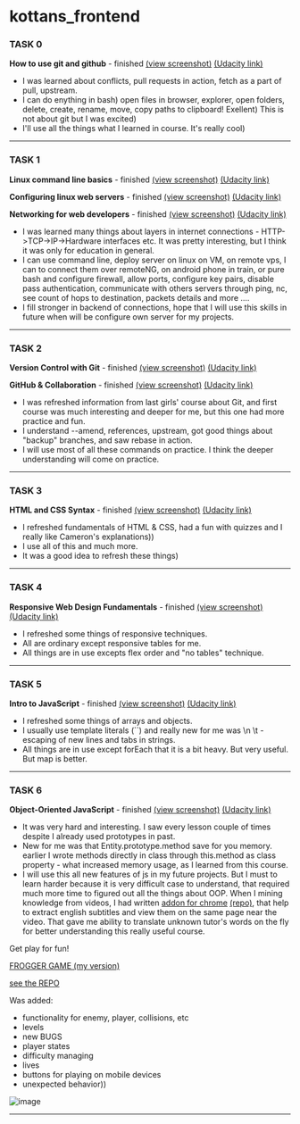 # kottans_frontend

### TASK 0
**How to use git and github** - finished [(view screenshot)](task_0/Udacity__How_to_use_git_and_Github__finished.jpg) [(Udacity link)](https://classroom.udacity.com/courses/ud775)

- I was learned about conflicts, pull requests in action, fetch as a part of pull, upstream. 
- I can do enything in bash) open files in browser, explorer, open folders, delete, create, rename, move, copy paths to clipboard! Exellent) This is not about git but I was excited)
- I'll use all the things what I learned in course. It's really cool)


----------


### TASK 1

**Linux command line basics** - finished [(view screenshot)](task_1/Udacity__Linux_command_line_basics__finished.jpg) [(Udacity link)](https://classroom.udacity.com/courses/ud595)

**Configuring linux web servers** - finished [(view screenshot)](task_1/Udacity__Configuring_linux_web_servers__finished.jpg) [(Udacity link)](https://classroom.udacity.com/courses/ud299)

**Networking for web developers** - finished [(view screenshot)](task_1/Udacity__Networking_for_web_developers__finished.jpg) [(Udacity link)](https://classroom.udacity.com/courses/ud256)

 - I was learned many things about layers in internet connections - HTTP->TCP->IP->Hardware interfaces etc. It was pretty interesting, but I think it was only for education in general.
 - I can use command line, deploy server on linux on VM, on remote vps, I can to connect them over remoteNG, on android phone in train, or pure bash and configure firewall, allow ports, configure key pairs, disable pass authentication, communicate with others servers through ping, nc, see count of hops to destination, packets details and more ....
 - I fill stronger in backend of connections, hope that I will use this skills in future when will be configure own server for my projects. 


----------


### TASK 2

 **Version Control with Git** - finished [(view screenshot)](task_2/Udacity__Version_Control_with_Git__finished.jpg) [(Udacity link)](https://classroom.udacity.com/courses/ud123/)

 **GitHub & Collaboration** - finished [(view screenshot)](task_2/Udacity__Github_and_collaboration__finished.jpg) [(Udacity link)](https://classroom.udacity.com/courses/ud456)
 
 - I was refreshed information from last girls' course about Git, and first course was much interesting and deeper for me, but this one had more practice and fun. 
 - I understand --amend, references, upstream, got good things about "backup" branches, and saw rebase in action. 
 - I will use most of all these commands on practice. I think the deeper understanding will come on practice.

----------


### TASK 3

 **HTML and CSS Syntax** - finished [(view screenshot)](task_3/Udacity__HTML_and_CSS_Syntax__finished.jpg) [(Udacity link)](https://classroom.udacity.com/courses/ud001)
  
 - I refreshed fundamentals of HTML & CSS, had a fun with quizzes and I really like Cameron's explanations))
 - I use all of this and much more.
 - It was a good idea to refresh these things)

----------

### TASK 4

 **Responsive Web Design Fundamentals** - finished [(view screenshot)](task_4/Udacity__Responsive_web_Design_fundamentals__finished.jpg) [(Udacity link)](https://classroom.udacity.com/courses/ud893)

 - I refreshed some things of responsive techniques.
 - All are ordinary except responsive tables for me.
 - All things are in use excepts flex order and "no tables" technique.

----------

### TASK 5

 **Intro to JavaScript** - finished [(view screenshot)](task_5/Udacity__Intro_to_javascript__finished.jpg) [(Udacity link)](https://classroom.udacity.com/courses/ud803)

 - I refreshed some things of arrays and objects.
 - I usually use template literals (``) and really new for me was \n \t - escaping of new lines and tabs in strings.
 - All things are in use except forEach that it is a bit heavy. But very useful. But map is better. 

----------

### TASK 6

 **Object-Oriented JavaScript** - finished [(view screenshot)](task_6/Udacity__Object_Oriented_JavaScript__finished.jpg) [(Udacity link)](https://classroom.udacity.com/courses/ud015)

 - It was very hard and interesting. I saw every lesson couple of times despite I already used prototypes in past. 
 - New for me was that Entity.prototype.method save for you memory. earlier I wrote methods directly in class through this.method as class property - what increased memory usage, as I learned from this course. 
 - I will use this all new features of js in my future projects. But I must to learn harder because it is very difficult case to understand, that required much more time to figured out all the things about OOP. 
When I mining knowledge from videos, I had written [addon for chrome](https://chrome.google.com/webstore/detail/udacity-yt-subtitles-view/phmkmmaonaailokhjpfpcegeonbblgjd?utm_source=chrome-app-launcher-info-dialog) [(repo)](https://github.com/IgorKurkov/Udacity-YT-subtitles-viewer), that help to extract english subtitles and view them on the same page near the video. That gave me ability to translate unknown tutor's words on the fly for better understanding this really useful course.

Get play for fun!

[FROGGER GAME (my version)](https://igorkurkov.github.io/frontend-nanodegree-arcade-game/)


[see the REPO](https://github.com/IgorKurkov/frontend-nanodegree-arcade-game)

Was added:

- functionality for enemy, player, collisions, etc
- levels
- new BUGS
- player states
- difficulty managing
- lives
- buttons for playing on mobile devices
- unexpected behavior))

![image](task_6/frogger-how-to.gif)

----------

